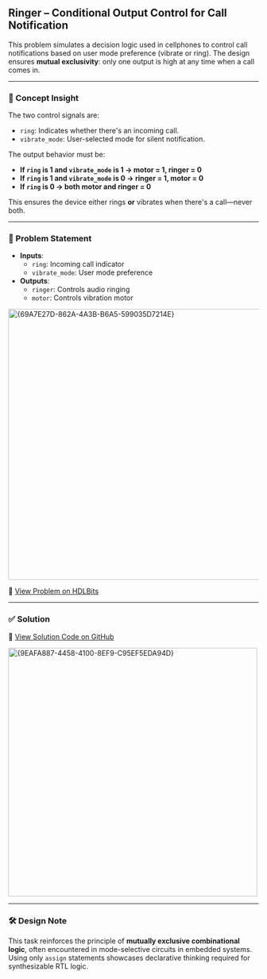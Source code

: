 ## Ringer – Conditional Output Control for Call Notification

This problem simulates a decision logic used in cellphones to control call notifications based on user mode preference (vibrate or ring). The design ensures **mutual exclusivity**: only one output is high at any time when a call comes in.

---

### 🧠 Concept Insight  
The two control signals are:
- `ring`: Indicates whether there's an incoming call.
- `vibrate_mode`: User-selected mode for silent notification.

The output behavior must be:
- **If `ring` is 1 and `vibrate_mode` is 1 → motor = 1, ringer = 0**
- **If `ring` is 1 and `vibrate_mode` is 0 → ringer = 1, motor = 0**
- **If `ring` is 0 → both motor and ringer = 0**

This ensures the device either rings **or** vibrates when there's a call—never both.

---

### 📘 Problem Statement  
- **Inputs**:  
  - `ring`: Incoming call indicator  
  - `vibrate_mode`: User mode preference  
- **Outputs**:  
  - `ringer`: Controls audio ringing  
  - `motor`: Controls vibration motor  

<img width="546" alt="{69A7E27D-862A-4A3B-B6A5-599035D7214E}" src="https://github.com/user-attachments/assets/f5982e3b-cb50-4e3d-ab72-6ad0353265df" />

🔗 [View Problem on HDLBits](https://hdlbits.01xz.net/wiki/Ringer)

---

### ✅ Solution  
📄 [View Solution Code on GitHub](https://github.com/EswarAdithya011/HDLBits/blob/main/Problem%20Sets/2.%20Circuits/2.2%20Combinational%20Logic/Ringer.v)

<img width="501" alt="{9EAFA887-4458-4100-8EF9-C95EF5EDA94D}" src="https://github.com/user-attachments/assets/eff854c2-26d6-4109-8a0c-b301332eda25" />

---

### 🛠 Design Note  
This task reinforces the principle of **mutually exclusive combinational logic**, often encountered in mode-selective circuits in embedded systems. Using only `assign` statements showcases declarative thinking required for synthesizable RTL logic.

